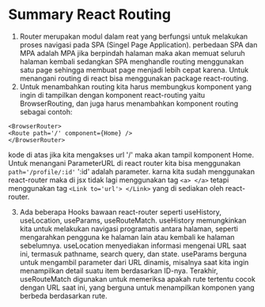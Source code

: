 # Summary React Routing
1. Router merupakan modul dalam reat yang berfungsi untuk melakukan proses navigasi pada SPA (Singel Page Application). perbedaan SPA dan MPA adalah MPA jika berpindah halaman maka akan memuat seluruh halaman kembali sedangkan SPA menghandle routing menggunakan satu page sehingga membuat page menjadi lebih cepat karena. Untuk menangani routing di react bisa menggunakan package react-routing.
2. Untuk menambahkan routing kita harus membungkus komponent yang ingin di tampilkan dengan komponent react-routing yaitu BrowserRouting, dan juga harus menambahkan komponent routing sebagai contoh: 
```
<BrowserRouter>
<Route path='/' component={Home} />
</BrowserRouter>
```
kode di atas jika kita mengakses url '/' maka akan tampil komponent Home. Untuk menangani ParameterURL di react router kita bisa menggunakan ``` path='/profile/:id' ``` ':id' adalah parameter. karna kita sudah menggunakan react-router maka di jsx tidak lagi menggunakan tag ```<a> </a>``` tetapi menggunakan tag ``` <Link to='url'> </Link> ``` yang di sediakan oleh react-router.

3. Ada beberapa Hooks bawaan react-router seperti useHistory, useLocation, useParams, useRouteMatch. useHistory memungkinkan kita untuk melakukan navigasi programatis antara halaman, seperti mengarahkan pengguna ke halaman lain atau kembali ke halaman sebelumnya. useLocation menyediakan informasi mengenai URL saat ini, termasuk pathname, search query, dan state. useParams berguna untuk mengambil parameter dari URL dinamis, misalnya saat kita ingin menampilkan detail suatu item berdasarkan ID-nya. Terakhir, useRouteMatch digunakan untuk memeriksa apakah rute tertentu cocok dengan URL saat ini, yang berguna untuk menampilkan komponen yang berbeda berdasarkan rute. 
